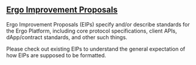 ## [Ergo Improvement Proposals](https://github.com/ergoplatform/eips)

Ergo Improvement Proposals (EIPs) specify and/or describe standards for the Ergo Platform, including core protocol specifications, client APIs, dApp/contract standards, and other such things.

Please check out existing EIPs to understand the general expectation of how EIPs are supposed to be formatted.

